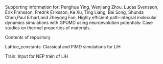 Supporting information for: Penghua Ying, Wenjiang Zhou,  Lucas Svensson, Erik Fransson, Fredrik Eriksson, Ke Xu, Ting Liang, Bai Song, Shunda Chen,Paul Erhart,and Zheyong Fan, Highly efficient path-integral molecular dynamics simulations with GPUMD using
neuroevolution potentials: Case studies on thermal properties of materials. 

Contents of repository

Lattice_constants: Classical and PIMD simulations for LiH 

Train: Input for NEP train of LiH
